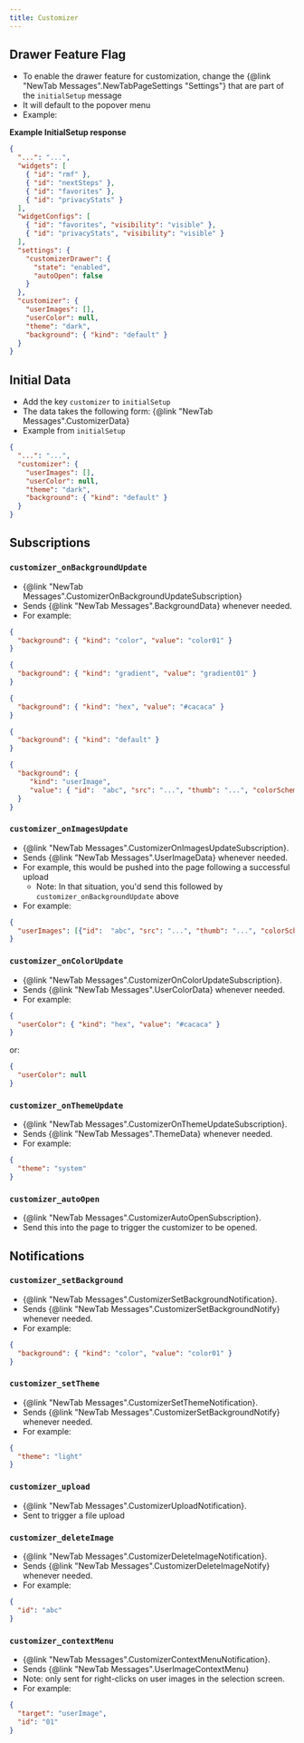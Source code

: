 ```yaml
---
title: Customizer
---
```


## Drawer Feature Flag

- To enable the drawer feature for customization, change the {@link "NewTab Messages".NewTabPageSettings "Settings"} that are part of the `initialSetup` message
- It will default to the popover menu
- Example:


**Example InitialSetup response**

```json
{
  "...": "...",
  "widgets": [
    { "id": "rmf" },
    { "id": "nextSteps" },
    { "id": "favorites" },
    { "id": "privacyStats" }
  ],
  "widgetConfigs": [
    { "id": "favorites", "visibility": "visible" },
    { "id": "privacyStats", "visibility": "visible" }
  ],
  "settings": {
    "customizerDrawer": {
      "state": "enabled",
      "autoOpen": false
    }
  },
  "customizer": {
    "userImages": [],
    "userColor": null,
    "theme": "dark",
    "background": { "kind": "default" }
  }
}
```

## Initial Data

- Add the key `customizer` to `initialSetup`
- The data takes the following form: {@link "NewTab Messages".CustomizerData}
- Example from `initialSetup`

```json
{
  "...": "...",
  "customizer": {
    "userImages": [],
    "userColor": null,
    "theme": "dark",
    "background": { "kind": "default" }
  }
}
```

## Subscriptions

### `customizer_onBackgroundUpdate`
- {@link "NewTab Messages".CustomizerOnBackgroundUpdateSubscription}
- Sends {@link "NewTab Messages".BackgroundData} whenever needed.
- For example:
```json
{
  "background": { "kind": "color", "value": "color01" }
} 
```
```json
{
  "background": { "kind": "gradient", "value": "gradient01" }
} 
```
```json
{
  "background": { "kind": "hex", "value": "#cacaca" }
} 
```
```json
{
  "background": { "kind": "default" }
} 
```
```json
{
  "background": { 
     "kind": "userImage", 
     "value": { "id":  "abc", "src": "...", "thumb": "...", "colorScheme": "light" } 
  }
} 
```
      
### `customizer_onImagesUpdate`
- {@link "NewTab Messages".CustomizerOnImagesUpdateSubscription}.
- Sends {@link "NewTab Messages".UserImageData} whenever needed.
- For example, this would be pushed into the page following a successful upload
  - Note: In that situation, you'd send this followed by `customizer_onBackgroundUpdate` above
- For example:
```json
{
  "userImages": [{"id":  "abc", "src": "...", "thumb": "...", "colorScheme": "light" }]
} 
```
      
### `customizer_onColorUpdate`
- {@link "NewTab Messages".CustomizerOnColorUpdateSubscription}.
- Sends {@link "NewTab Messages".UserColorData} whenever needed.
- For example:
```json
{
  "userColor": { "kind": "hex", "value": "#cacaca" }
} 
```
  or:
```json
{
  "userColor": null
} 
```
      
### `customizer_onThemeUpdate`
- {@link "NewTab Messages".CustomizerOnThemeUpdateSubscription}.
- Sends {@link "NewTab Messages".ThemeData} whenever needed.
- For example:
```json
{
  "theme": "system"
} 
```
  
### `customizer_autoOpen`
- {@link "NewTab Messages".CustomizerAutoOpenSubscription}.
- Send this into the page to trigger the customizer to be opened.

## Notifications

### `customizer_setBackground`
- {@link "NewTab Messages".CustomizerSetBackgroundNotification}.
- Sends {@link "NewTab Messages".CustomizerSetBackgroundNotify} whenever needed.
- For example:
```json
{
  "background": { "kind": "color", "value": "color01" }
} 
```

### `customizer_setTheme`
- {@link "NewTab Messages".CustomizerSetThemeNotification}.
- Sends {@link "NewTab Messages".CustomizerSetBackgroundNotify} whenever needed.
- For example:
```json
{
  "theme": "light"
} 
```

### `customizer_upload`
- {@link "NewTab Messages".CustomizerUploadNotification}.
- Sent to trigger a file upload
  
### `customizer_deleteImage`
- {@link "NewTab Messages".CustomizerDeleteImageNotification}.
- Sends {@link "NewTab Messages".CustomizerDeleteImageNotify} whenever needed.
- For example:
```json
{
  "id": "abc"
} 
```
  
### `customizer_contextMenu`
- {@link "NewTab Messages".CustomizerContextMenuNotification}.
- Sends {@link "NewTab Messages".UserImageContextMenu} 
- Note: only sent for right-clicks on user images in the selection screen.
- For example:
```json
{
  "target": "userImage",
  "id": "01"
} 
```
